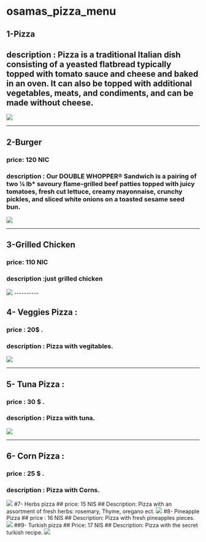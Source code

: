 # osamas_pizza_menu

## 1-Pizza

## description : Pizza is a traditional Italian dish consisting of a yeasted flatbread typically topped with tomato sauce and cheese and baked in an oven. It can also be topped with additional vegetables, meats, and condiments, and can be made without cheese.
<img src="https://www.cicis.com/media/1243/pizza_adven_zestypepperoni.png">

---------

## 2-Burger

### price: 120 NIC

### description : Our DOUBLE WHOPPER® Sandwich is a pairing of two ¼ lb* savoury flame-grilled beef patties topped with juicy tomatoes, fresh cut lettuce, creamy mayonnaise, crunchy pickles, and sliced white onions on a toasted sesame seed bun.

<img src="https://www.tasteofhome.com/wp-content/uploads/2017/10/exps28800_UG143377D12_18_1b_RMS-696x696.jpg">

-----------

## 3-Grilled Chicken

### price: 110 NIC

### description :just grilled chicken

<img src="https://www.simplyrecipes.com/wp-content/uploads/2011/08/barbecued-chicken-on-the-grill-horiz-a-1200.jpg">
----------

## 4- Veggies Pizza :
### price : 20$ .
### description : Pizza with vegitables.
<img src = "https://www.tasteofhome.com/wp-content/uploads/2017/10/exps9863_PWA59541C80A-1.jpg">

-----


## 5- Tuna Pizza :
### price : 30 $ .
### description : Pizza with tuna.
<img src = "https://encrypted-tbn0.gstatic.com/images?q=tbn:ANd9GcRZg4xQ-0kvGMd_4VsjCINY5zeJAkTypuf74y-X6PsVpO49uHZv">

------

## 6- Corn Pizza :
### price : 25 $ .
### description : Pizza with Corns.
<img src = "https://encrypted-tbn0.gstatic.com/images?q=tbn:ANd9GcSXRXHs9Up6rflkD_Lwruamo7Ww1FwWtqVmJa-lQvbaG2MyqTBG">
#7- Herbs pizza
## price: 15 NIS
## Description: Pizza with an assortment of fresh herbs: rosemary, Thyme, oregano ect.
<img src="https://cdn.cdkitchen.com/recipes/images/2016/03/69565-5025-mx.jpg">
#8- Pineapple Pizza
## price : 16 NIS
## Description: Pizza with fresh pineapples pieces.
<img src="http://hotcountry1035.com/wp-content/uploads/2017/02/pine.jpeg">
##9- Turkish pizza
## Price: 17 NIS
## Description: Pizza with the secret turkish recipe.
<img src="https://www.sbs.com.au/food/sites/sbs.com.au.food/files/styles/full/public/Lahmacun-%28turkish-pizza%29.jpg?itok=qNEyKbMz">
